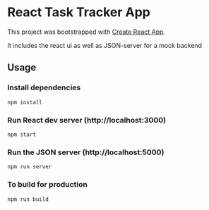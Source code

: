 # React Task Tracker App

This project was bootstrapped with [Create React App](https://github.com/facebook/create-react-app).

It includes the react ui as well as JSON-server for a mock backend

## Usage

### Install dependencies

```
npm install
```

### Run React dev server (http://localhost:3000)

```
npm start
```

### Run the JSON server (http://localhost:5000)

```
npm run server
```

### To build for production

```
npm run build
```
